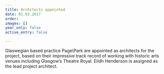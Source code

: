 ```yaml
---
title: Architects appointed
date: 01.03.2017
order: 
images: []
year_only: false
active_entry: false

---
```

Glaswegian based practice Page\Park are appointed as architects for the project, based on their impressive track record of working with historic arts venues including Glasgow’s Theatre Royal. Eildh Henderson is assigned as the lead project architect.